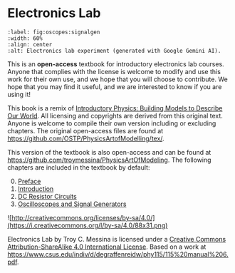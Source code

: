 # Electronics Lab

```figure https://github.com/troymessina/ElectronicsLab/blob/e5d77c306c1a2ff755dc86a2608d9ba47b6a845e/figures/ch0_preface/ai_electronics_lab.png
:label: fig:oscopes:signalgen
:width: 60%
:align: center
:alt: Electronics lab experiment (generated with Google Gemini AI).
```

This is an **open-access** textbook for introductory electronics lab courses. Anyone that complies with the license is welcome to modify and use this work for their own use, and we hope that you will choose to contribute.  We hope that you may find it useful, and we are interested to know if you are using it!

This book is a remix of [Introductory Physics: Building Models to Describe Our World](https://github.com/OSTP/PhysicsArtofModelling/raw/master/tex/BuildingModelsToDescribeOurWorld.pdf). All licensing and copyrights are derived from this original text. Anyone is welcome to compile their own version including or excluding chapters. The original open-access files are found at https://github.com/OSTP/PhysicsArtofModelling/tex/. 

This version of the textbook is also open-access and can be found at https://github.com/troymessina/PhysicsArtOfModeling. The following chapters are included in the textbook by default:

0. [Preface](#chap:preface)
1. [Introduction](#chap:introduction)
2. [DC Resistor Circuits](#chap:resistors)
3. [Oscilloscopes and Signal Generators](#chap:oscopes)


![http://creativecommons.org/licenses/by-sa/4.0/](https://i.creativecommons.org/l/by-sa/4.0/88x31.png)

Electronics Lab by Troy C. Messina is licensed under a [Creative Commons Attribution-ShareAlike 4.0 International License](http://creativecommons.org/licenses/by-sa/4.0/). Based on a work at https://www.csus.edu/indiv/d/degraffenreidw/phy115/115%20manual%206.pdf.
